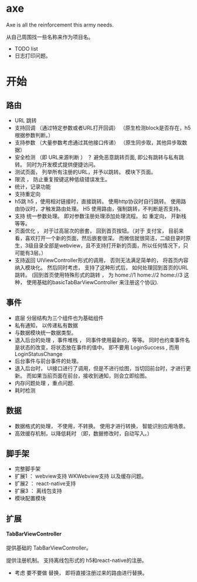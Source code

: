 # axe

Axe is all the reinforcement this army needs.

从自己周围找一些名称来作为项目名。 

* TODO list
* 日志打印问题。

# 开始

## 路由

* URL 跳转
* 支持回调 （通过特定参数或者URL打开回调） （原生检测block是否存在，h5根据参数判断。）
* 支持参数 （大量参数考虑通过其他接口传递） （原生同步取，其他异步取数据）
* 安全检测  （即 URL来源判断 ） ？ 避免恶意跳转页面, 即公有跳转与私有跳转。 同时为开发模式提供便捷访问。
* 测试页面， 列举所有注册的URL，并予以跳转。 模块下页面。
* 限流 ，  防止重复按键这种低级错误发生。
* 统计，记录功能
* 支持重定向
* h5跳 h5 ，使用相对链接时，直接跳转。 使用http协议时自行跳转。 使用路由协议时，才触发路由处理。 H5 使用路由，强制跳转，不判断是否支持。
* 支持 统一参数处理。 即对参数注册处理添加处理流程。 如 重定向， 开新栈等等。
* 页面优化 ， 对于过高层次的嵌套， 回到首页按钮。（对于 支付宝， 目前来看，喜欢打开一个新的页面，然后嵌套很深。 而微信就很简洁，二级目录时原生，3级目录全部是webview，且不支持打开新的页面，所以任何情况下，只可能有3层。）
* 支持返回 UIViewController形式的调用， 否则无法满足简单的， 将首页内容纳入模块化。 然后同时考虑， 支持了这种形式后， 如何处理回到首页的URL跳转。 (回到首页使用特殊形式的跳转 ， 为 home://1 home://2 home://3 这种， 使用基础的basicTabBarViewController 来注册这个协议).

## 事件

* 底层  分层结构为三个组件也为基础组件
* 私有通知， 以传递私有数据
* 与数据模块统一数据类型。
* 退入后台的处理 ，事件堆栈 ， 同事件使用最新的，等等。 同时也约束事件名是状态的改变，将状态放在事件的值中。 即不要用 LoginSuccess , 而用 LoginStatusChange
* 后台事件与前台事件的处理。
* 退入后台时， UI接口进行了调用，但是不进行绘图，当切回前台时，才进行更新。 而如果当前页面在前台，接收到通知，则会立即绘图。
* 内存问题处理 ，重点问题.
* 耗时检测

## 数据

* 数据格式的处理， 不使用，不转换。 使用才进行转换， 智能识别应用场景。
* 高效缓存机制，以降低耗时 （即，数据修改时，自动写入。）


## 脚手架

* 完整脚手架
* 扩展1 ： webview支持 WKWebview支持 以及缓存问题。
* 扩展2 ： react-native支持 
* 扩展3 ： 离线包支持
* 模块配置模块


## 扩展 

#### TabBarViewController

提供基础的 TabBarViewController。

提供注册机制。 支持离线包形式的 h5和react-native的注册。

* 考虑 要不要做 替换， 即将直接注册过来的路由进行替换。
